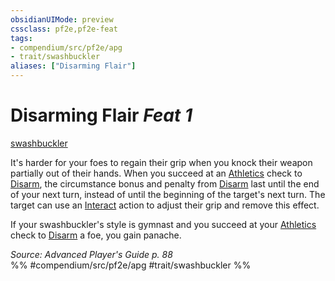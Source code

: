 ```yaml
---
obsidianUIMode: preview
cssclass: pf2e,pf2e-feat
tags:
- compendium/src/pf2e/apg
- trait/swashbuckler
aliases: ["Disarming Flair"]
---
```

# Disarming Flair  *Feat 1*  
[swashbuckler](../../rules/traits/swashbuckler-apg.md)  


It's harder for your foes to regain their grip when you knock their weapon partially out of their hands. When you succeed at an [Athletics](../skills.md#Athletics) check to [Disarm](../../rules/actions/disarm.md), the circumstance bonus and penalty from [Disarm](../../rules/actions/disarm.md) last until the end of your next turn, instead of until the beginning of the target's next turn. The target can use an [Interact](../../rules/actions/interact.md) action to adjust their grip and remove this effect.

If your swashbuckler's style is gymnast and you succeed at your [Athletics](../skills.md#Athletics) check to [Disarm](../../rules/actions/disarm.md) a foe, you gain panache.

*Source: Advanced Player's Guide p. 88*  
%% #compendium/src/pf2e/apg #trait/swashbuckler %%